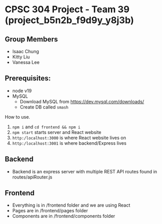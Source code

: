 # CPSC 304 Project - Team 39 (project_b5n2b_f9d9y_y8j3b)

## Group Members
- Isaac Chung
- Kitty Liu
- Vanessa Lee

## Prerequisites:
- node v19
- MySQL
  - Download MySQL from https://dev.mysql.com/downloads/
  - Create DB called `smash`

How to use.
1. `npm i` and `cd frontend && npm i`
2. `npm start` starts server and React website
3. `http:/localhost:3000` is where React website lives on
4. `http:/localhost:3001` is where backend/Express lives

## Backend
- Backend is an express server with multiple REST API routes found in routes/apiRouter.js

## Frontend
- Everything is in /frontend folder and we are using React
- Pages are in /frontend/pages folder
- Components are in /frontend/components folder
